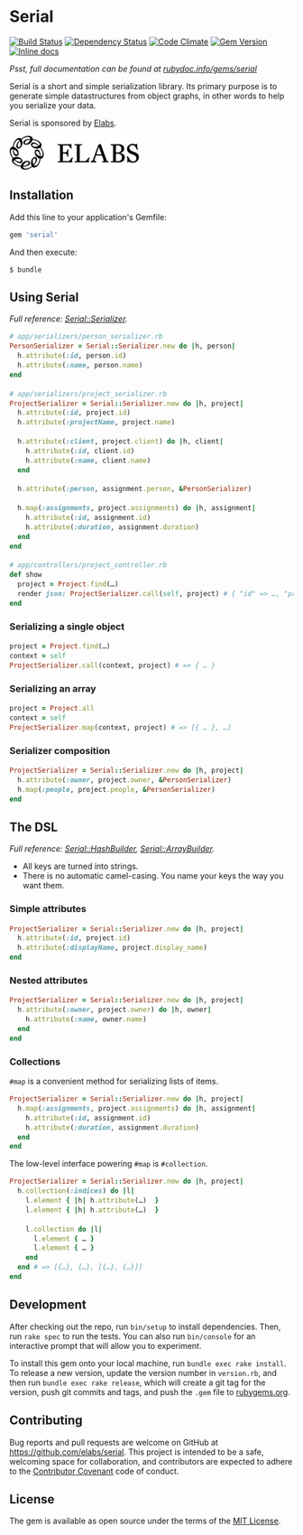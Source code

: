 # Serial

[![Build Status](https://img.shields.io/travis/elabs/serial.svg)](http://travis-ci.org/elabs/serial)
[![Dependency Status](https://img.shields.io/gemnasium/elabs/serial.svg)](https://gemnasium.com/elabs/serial)
[![Code Climate](https://img.shields.io/codeclimate/github/elabs/serial.svg)](https://codeclimate.com/github/elabs/serial)
[![Gem Version](https://img.shields.io/gem/v/serial.svg)](http://badge.fury.io/rb/serial)
[![Inline docs](http://inch-ci.org/github/elabs/serial.svg?branch=master&style=shields)](http://inch-ci.org/github/elabs/serial)

*Psst, full documentation can be found at [rubydoc.info/gems/serial](http://www.rubydoc.info/gems/serial)*

Serial is a short and simple serialization library. Its primary purpose is to generate simple
datastructures from object graphs, in other words to help you serialize your data.

Serial is sponsored by [Elabs][].

[![elabs logo][]][Elabs]

[Elabs]: http://www.elabs.se/
[elabs logo]: ./elabs-logo.png?raw=true

## Installation

Add this line to your application's Gemfile:

```ruby
gem 'serial'
```

And then execute:

    $ bundle

## Using Serial

*Full reference: [Serial::Serializer](http://www.rubydoc.info/gems/serial/Serial/Serializer).*

``` ruby
# app/serializers/person_serializer.rb
PersonSerializer = Serial::Serializer.new do |h, person|
  h.attribute(:id, person.id)
  h.attribute(:name, person.name)
end

# app/serializers/project_serializer.rb
ProjectSerializer = Serial::Serializer.new do |h, project|
  h.attribute(:id, project.id)
  h.attribute(:projectName, project.name)

  h.attribute(:client, project.client) do |h, client|
    h.attribute(:id, client.id)
    h.attribute(:name, client.name)
  end

  h.attribute(:person, assignment.person, &PersonSerializer)

  h.map(:assignments, project.assignments) do |h, assignment|
    h.attribute(:id, assignment.id)
    h.attribute(:duration, assignment.duration)
  end
end

# app/controllers/project_controller.rb
def show
  project = Project.find(…)
  render json: ProjectSerializer.call(self, project) # { "id" => …, "projectName" => …, "client" => { … }, … }
end
```

### Serializing a single object

``` ruby
project = Project.find(…)
context = self
ProjectSerializer.call(context, project) # => { … }
```

### Serializing an array

``` ruby
project = Project.all
context = self
ProjectSerializer.map(context, project) # => [{ … }, …]
```

### Serializer composition

``` ruby
ProjectSerializer = Serial::Serializer.new do |h, project|
  h.attribute(:owner, project.owner, &PersonSerializer)
  h.map(:people, project.people, &PersonSerializer)
end
```

## The DSL

*Full reference: [Serial::HashBuilder](http://www.rubydoc.info/gems/serial/Serial/HashBuilder), [Serial::ArrayBuilder](http://www.rubydoc.info/gems/serial/Serial/ArrayBuilder).*

- All keys are turned into strings.
- There is no automatic camel-casing. You name your keys the way you want them.

### Simple attributes

``` ruby
ProjectSerializer = Serial::Serializer.new do |h, project|
  h.attribute(:id, project.id)
  h.attribute(:displayName, project.display_name)
end
```

### Nested attributes

``` ruby
ProjectSerializer = Serial::Serializer.new do |h, project|
  h.attribute(:owner, project.owner) do |h, owner|
    h.attribute(:name, owner.name)
  end
end
```

### Collections

`#map` is a convenient method for serializing lists of items.

``` ruby
ProjectSerializer = Serial::Serializer.new do |h, project|
  h.map(:assignments, project.assignments) do |h, assignment|
    h.attribute(:id, assignment.id)
    h.attribute(:duration, assignment.duration)
  end
end
```

The low-level interface powering `#map` is `#collection`.

``` ruby
ProjectSerializer = Serial::Serializer.new do |h, project|
  h.collection(:indices) do |l|
    l.element { |h| h.attribute(…)  }
    l.element { |h| h.attribute(…)  }

    l.collection do |l|
      l.element { … }
      l.element { … }
    end
  end # => [{…}, {…}, [{…}, {…}]]
end
```

## Development

After checking out the repo, run `bin/setup` to install dependencies. Then, run
`rake spec` to run the tests. You can also run `bin/console` for an interactive
prompt that will allow you to experiment.

To install this gem onto your local machine, run `bundle exec rake install`. To
release a new version, update the version number in `version.rb`, and then run
`bundle exec rake release`, which will create a git tag for the version, push
git commits and tags, and push the `.gem` file to [rubygems.org](https://rubygems.org).

## Contributing

Bug reports and pull requests are welcome on GitHub at
https://github.com/elabs/serial. This project is intended to be a safe,
welcoming space for collaboration, and contributors are expected to adhere to
the [Contributor Covenant](contributor-covenant.org) code of conduct.

## License

The gem is available as open source under the terms of the
[MIT License](http://opensource.org/licenses/MIT).
